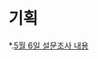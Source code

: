 기획
================================  
*.[5월 6일 설문조사 내용](https://github.com/isp829/2021HAEDAL_IDEATON_SSS/blob/master/lecture/management/05.06%20%EA%B8%B0%ED%9A%8D.pdf)  
